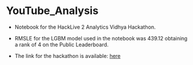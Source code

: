 # YouTube_Analysis

* Notebook for the HackLive 2 Analytics Vidhya Hackathon.

* RMSLE for the LGBM model used in the notebook was 439.12 obtaining a rank of 4 on the Public Leaderboard.

* The link for the hackathon is available: <a href='https://datahack.analyticsvidhya.com/contest/hacklive-2-guided-community-hackathon/'> here </a>
